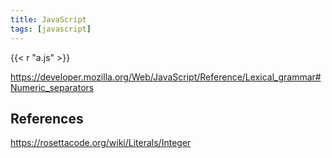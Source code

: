 ```yaml
---
title: JavaScript
tags: [javascript]
---
```


{{< r "a.js" >}}

<https://developer.mozilla.org/Web/JavaScript/Reference/Lexical_grammar#Numeric_separators>

## References

<https://rosettacode.org/wiki/Literals/Integer>
